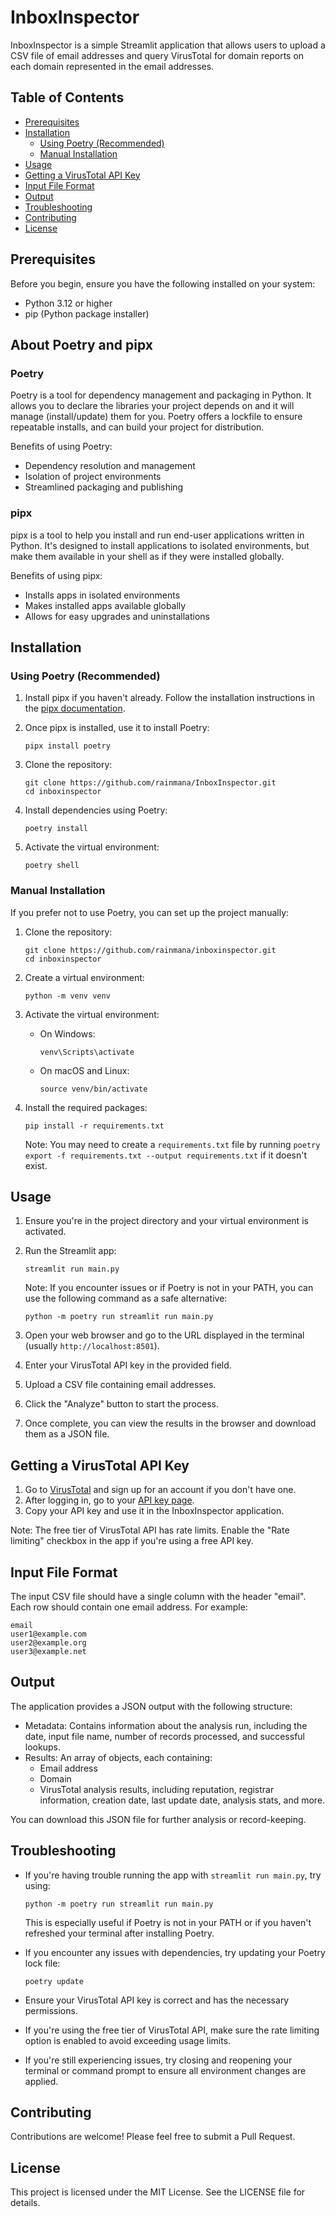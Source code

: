 # InboxInspector

InboxInspector is a simple Streamlit application that allows users to upload a CSV file of email addresses and query VirusTotal for domain reports on each domain represented in the email addresses.

## Table of Contents
- [Prerequisites](#prerequisites)
- [Installation](#installation)
  - [Using Poetry (Recommended)](#using-poetry-recommended)
  - [Manual Installation](#manual-installation)
- [Usage](#usage)
- [Getting a VirusTotal API Key](#getting-a-virustotal-api-key)
- [Input File Format](#input-file-format)
- [Output](#output)
- [Troubleshooting](#troubleshooting)
- [Contributing](#contributing)
- [License](#license)

## Prerequisites

Before you begin, ensure you have the following installed on your system:
- Python 3.12 or higher
- pip (Python package installer)

## About Poetry and pipx

### Poetry

Poetry is a tool for dependency management and packaging in Python. It allows you to declare the libraries your project depends on and it will manage (install/update) them for you. Poetry offers a lockfile to ensure repeatable installs, and can build your project for distribution.

Benefits of using Poetry:
- Dependency resolution and management
- Isolation of project environments
- Streamlined packaging and publishing

### pipx

pipx is a tool to help you install and run end-user applications written in Python. It's designed to install applications to isolated environments, but make them available in your shell as if they were installed globally.

Benefits of using pipx:
- Installs apps in isolated environments
- Makes installed apps available globally
- Allows for easy upgrades and uninstallations

## Installation

### Using Poetry (Recommended)

1. Install pipx if you haven't already. Follow the installation instructions in the [pipx documentation](https://github.com/pypa/pipx#install-pipx).

2. Once pipx is installed, use it to install Poetry:
   ```
   pipx install poetry
   ```

3. Clone the repository:
   ```
   git clone https://github.com/rainmana/InboxInspector.git
   cd inboxinspector
   ```

4. Install dependencies using Poetry:
   ```
   poetry install
   ```

5. Activate the virtual environment:
   ```
   poetry shell
   ```

### Manual Installation

If you prefer not to use Poetry, you can set up the project manually:

1. Clone the repository:
   ```
   git clone https://github.com/rainmana/inboxinspector.git
   cd inboxinspector
   ```

2. Create a virtual environment:
   ```
   python -m venv venv
   ```

3. Activate the virtual environment:
   - On Windows:
     ```
     venv\Scripts\activate
     ```
   - On macOS and Linux:
     ```
     source venv/bin/activate
     ```

4. Install the required packages:
   ```
   pip install -r requirements.txt
   ```

   Note: You may need to create a `requirements.txt` file by running `poetry export -f requirements.txt --output requirements.txt` if it doesn't exist.

## Usage

1. Ensure you're in the project directory and your virtual environment is activated.

2. Run the Streamlit app:
   ```
   streamlit run main.py
   ```

   Note: If you encounter issues or if Poetry is not in your PATH, you can use the following command as a safe alternative:
   ```
   python -m poetry run streamlit run main.py
   ```

3. Open your web browser and go to the URL displayed in the terminal (usually `http://localhost:8501`).

4. Enter your VirusTotal API key in the provided field.

5. Upload a CSV file containing email addresses.

6. Click the "Analyze" button to start the process.

7. Once complete, you can view the results in the browser and download them as a JSON file.

## Getting a VirusTotal API Key

1. Go to [VirusTotal](https://www.virustotal.com/) and sign up for an account if you don't have one.
2. After logging in, go to your [API key page](https://www.virustotal.com/gui/my-apikey).
3. Copy your API key and use it in the InboxInspector application.

Note: The free tier of VirusTotal API has rate limits. Enable the "Rate limiting" checkbox in the app if you're using a free API key.

## Input File Format

The input CSV file should have a single column with the header "email". Each row should contain one email address. For example:

```
email
user1@example.com
user2@example.org
user3@example.net
```

## Output

The application provides a JSON output with the following structure:

- Metadata: Contains information about the analysis run, including the date, input file name, number of records processed, and successful lookups.
- Results: An array of objects, each containing:
  - Email address
  - Domain
  - VirusTotal analysis results, including reputation, registrar information, creation date, last update date, analysis stats, and more.

You can download this JSON file for further analysis or record-keeping.

## Troubleshooting

- If you're having trouble running the app with `streamlit run main.py`, try using:
  ```
  python -m poetry run streamlit run main.py
  ```
  This is especially useful if Poetry is not in your PATH or if you haven't refreshed your terminal after installing Poetry.

- If you encounter any issues with dependencies, try updating your Poetry lock file:
  ```
  poetry update
  ```

- Ensure your VirusTotal API key is correct and has the necessary permissions.

- If you're using the free tier of VirusTotal API, make sure the rate limiting option is enabled to avoid exceeding usage limits.

- If you're still experiencing issues, try closing and reopening your terminal or command prompt to ensure all environment changes are applied.

## Contributing

Contributions are welcome! Please feel free to submit a Pull Request.

## License

This project is licensed under the MIT License. See the LICENSE file for details.
